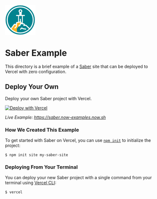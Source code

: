 ![Saber Logo](https://github.com/vercel/vercel/blob/master/packages/frameworks/logos/saber.svg)

# Saber Example

This directory is a brief example of a [Saber](https://saber.land) site that can be deployed to Vercel with zero configuration.

## Deploy Your Own

Deploy your own Saber project with Vercel.

[![Deploy with Vercel](https://vercel.com/button)](https://vercel.com/import/project?template=https://github.com/vercel/vercel/tree/master/examples/saber)

_Live Example: https://saber.now-examples.now.sh_

### How We Created This Example

To get started with Saber on Vercel, you can use [`npm init`](https://docs.npmjs.com/cli/init) to initialize the project:

```shell
$ npm init site my-saber-site
```

### Deploying From Your Terminal

You can deploy your new Saber project with a single command from your terminal using [Vercel CLI](https://vercel.com/download):

```shell
$ vercel
```
